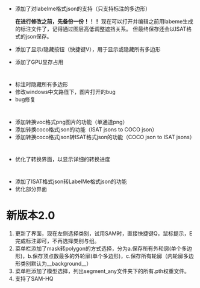 # 

- 添加了对labelme格式json的支持（只支持标注的多边形）

    **在进行修改之前，先备份一份！！！**
    现在可以打开并编辑之前用labeme生成的标注文件了，记得通过图层高低调整遮挡关系。
    但最终保存还会以ISAT格式的json保存。

- 添加了显示/隐藏按钮（快捷键V），用于显示或隐藏所有多边形
- 添加了GPU显存占用

# 

- 标注时隐藏所有多边形
- 修改windows中文路径下，图片打开的bug
- bug修复

# 
- 添加转换voc格式png图片的功能（单通道png）
- 添加转换coco格式json的功能（ISAT jsons to COCO json）
- 添加转换coco格式json转ISAT格式json的功能（COCO json to ISAT jsons）

# 
- 优化了转换界面，以显示详细的转换进度

#
- 添加了ISAT格式json转LabelMe格式json的功能
- 优化部分界面

# 新版本2.0

1. 更新了界面，现在左侧选择类别，试用SAM时，直接快捷键Q，鼠标提示，E完成标注即可，不再选择类别与组。
2. 菜单栏添加了mask转polygon的方式选择，分为a.保存所有外轮廓(单个多边形)，b.保存顶点数最多的外轮廓(单个多边形)，c.保存所有轮廓（内轮廓多边形类别默认为__background__）
3. 菜单栏添加了模型选择，列出segment_any文件夹下的所有.pth权重文件。
4. 支持了SAM-HQ